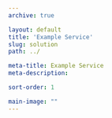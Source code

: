 ```yaml
---
archive: true

layout: default
title: 'Example Service'
slug: solution
path: ../

meta-title: Example Service
meta-description: 

sort-order: 1

main-image: ""
---
```


